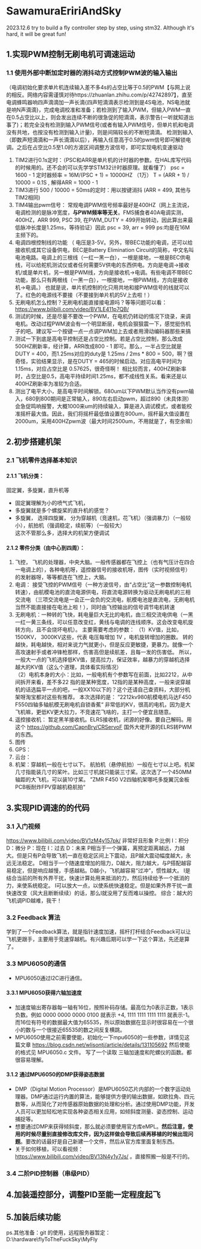 # SawamuraEririAndSky

2023.12.6 try to build a fly controller step by step, using stm32. Although it's hard, it will be great fun!

## 1.实现PWM控制无刷电机可调速运动
    
### 1.1 使用外部中断加定时器的消抖动方式控制PWM波的输入输出
（电调初始化要求单片机连续输入差不多4s的占空比等于0.5的PWM【与网上说的相反。网络内容需谨慎对待https://zhuanlan.zhihu.com/p/42742897】，直至电调蜂鸣器响四声滴滴加一声长滴{四声短滴滴表示检测到是4S电池，NS电池就是响N声滴滴}，完成电调校准和准备；若检测到了输入PWM，但输入PWM一直在0.5占空比以上，则会发出连续不断的很急促的短滴滴，表示警告(一听就知道出事了)；若完全没有检测到输入PWM信号(或者有输入PWM信号，但单片机和电调没有共地，也按没有检测到输入计量)，则是间隔较长的不断短滴滴。
    检测到输入（即数声短滴滴和一声长滴滴以后），再输入任意高于0.5的pwm信号即可解锁电调。之后在占空比0.5至1.0的方波区间调整方波信号，即可实现电机变速驱动
1. TIM2进行0.1s定时：（PSC和ARR是单片机的计时器的参数。在HAL库写代码的时候用的。还不会的可以先学学STM32计时器原理。就看懂了） psc = 1600 - 1 定时器频率 = 16M/(PSC + 1) = 10000HZ （1万） T = (ARR + 1) / 10000 = 0.1S , 解得ARR = 1000 - 1
2. TIM3进行 500 / 10000 = 50ms的定时：用以按键消抖 (ARR = 499, 其他与TIM2相同)
3. TIM4输出pwm信号： 常规电调PWM信号频率最好是400HZ（网上主流说，电调检测的是脉冲宽度，**与PWM频率等无关**。FMS捕食者40A电调实测，400HZ，ARR 999, PSC 39, 在PWM_DUTY = 499开始转动，因此算出来最低脉冲长度是1.25ms，等待验证）因此 psc = 39, arr = 999  ps:均是在16M主频下的。
4. 电调四根控制线的功能  （ 电压是3-5V。另外，带BEC功能的电调，还可以给接收机或其它设备供电，BEC是Battery Elimination Circuit的简称，中文名叫电池电路。电调上的三根线（一红一黑一白），一根是接地，一根是BEC供电线，可以给舵机测试仪或者任何需要5V供电的东西供电。方向是电调->接收机/或是单片机，另一根是PWM线，方向是接收机->电调。有些电调不带BEC功能，那么只有两根线（一黑一白），一根接地，一根PWM线，方向是接收机->电调。）  也就是说，单片机控制的化只用共地和接PWM信号的线就可以了。红色的电源线不要接（不要接到单片机的5V上去啦！）
5. 无刷电机怎么控制？无刷电机能直接接电源吗？等等问题可以看： https://www.bilibili.com/video/BV1LE411p7QB/
6. 测试的时候，还是尽量不要改一个PWM，在电机仍转动的情况下烧录，来调电机。改动过程PWM波会有一个明显断层，电机会狠狠震一下，感觉挺伤机子的吧。建议写一个按键一点一点调PWM加上去或者用滑动编码器那些来搞
7. 测试一下到底是高电平控制还是占空比控制。若是占空比控制，那么改成500HZ刷新率，经计算，ARR改成800 - 1 即可。那么，一半占空比就是DUTY = 400，而1.25ms对应的duty是 1.25ms / 2ms * 800 = 500，啊？很奇怪，实验结果显示，是在DUTY = 465的时候启动。对应高电平时间为 1.15ms，对应占空比是 0.57625，很奇怪啊！  相比较而言，400HZ刷新率时，占空比是0.5，高电平持续时间1.25ms，都不成线性关系。看来还是以 400HZ刷新率为准较为合适。
8. 测出了电平大小，是高电平时间解锁。680um以下PWM默认当作没有pwm输入，680到800期间是正常输入，890左右启动pwm，超过890（未具体测）会急促鸣响报警，大概1000来um的持续输入，算是进入调试模式，或者能校准摇杆最大值。因此，我们将摇杆最低值设置在800um，摇杆最大值设置在2000um，采用400HZpwm波（最大时间2500um，不用就是了，有空余嘛）
## 2.初步搭建机架
###  2.1 飞机零件选择基本知识
####  2.1.1 飞机分类：
固定翼，多旋翼，直升机等     
* 固定翼理解为小的喷气式飞机，  
* 多旋翼就是多个螺旋桨的直升机的感觉？    
* 多旋翼，  选择四旋翼，  分为穿越机（竞速机，花飞机）（强调暴力）（一般较小），航拍机（强调稳定，续航等）（一般较大）    
这次不管那么多，选择大的机架方便调试
####  2.1.2 零件分类（由中心到四周）： 
1. 飞控， 飞机的处理器，中央大脑。一般传感器都在飞控上（也有气压计在四合一电调上的），各种电机呀，遥控器信号的接收机呀，图传（实时视频信号）的发射器呀，等等都连在飞控上，大脑。    
2. 电调： 接受飞控的PWM信号（一种方波信号，由“占空比”这一参数控制电机转速），由航模电池的直流电源供电，将直流电源转换为驱动无刷电机的三相交流电 （三项交流电是一会正一会负的交流电，航模电池是直流电，无刷电机当然不能直接接在电池上啦！），同时由飞控输出的信号调节电机转速     
3. 无刷电机：一种转的飞快，耗电量巨大无比的电机，由三相交流电供电（一黑一红一黄三条线，可以任意改变红，黄线与电调的连线顺序。这会改变电机旋转方向，且不会烧坏电机）。  主要需要考虑的参数：
    （1）KV值，比如，1500KV，  3000KV这些，代表  电压每增加  1V  ，电机旋转增加的圈数。   转的越快，耗电越快，相对来说力气就更小，但是反应更敏捷，更暴力。就像一个高攻速射手或者冲锋枪那样，伤害高但是续航差，且每一发的伤害低。    所以，一般大一点的飞机选择低KV值，提高拉力，保证效率，越暴力的穿越机选择越大的KV值（这么个道理，具体看实际情况）   
    （2）电机本身的大小：比如，一般电机有个参数写在前面，比如2212，从中间拆开来看，差不多22 指的是某种宽度，12指的是某种高度，一般来说穿越机的话选扁平一点的吧，一般XX10以下的？这个还请自己查资料，大部分机架呀淘宝都对这些有推荐。     本次选择的是： ”2212kv980航模电机马达F450 F550四轴多轴航模无刷电机自锁香蕉“         非常低的KV，很高的电机，因为是大飞机嘛，更低KV更大拉力，不竞速花飞啥的，主打一个便宜且随意。       
4. 遥控接收机：    暂定黑羊接收机。ELRS接收机，闭源的好像。要自己解码。用这个  https://github.com/CapnBry/CRServoF  国外大佬开源的ELRS转PWM的东西。            
5. 图传         
6. GPS：         
7. 云台：       
8. 机架：穿越机一般在七寸以下。  航拍机（悬停航拍）一般在七寸以上吧。机架几寸指能装几寸的桨叶。比如三寸机就只能装三寸桨。这次选了一个450MM轴距的大飞机，可以装10寸桨。  ”ZMR F450 V2四轴机架哪吒多旋翼沉金板PCB板耐炸FPV穿越机稳航拍“

## 3.实现PID调速的的代码
### 3.1 入门视频
https://www.bilibili.com/video/BV1zM4y157pk/  非常好且形象    P:比例 I：积分 D：微分   P：现在  I：过去  D：未来       P相当于一个弹簧，离预定距离越远，力越大。但是只有P会导致飞机一直在稳定区间上下震动，且P越大震动幅度越大，永远无法稳定。    D相当于一个随速度增加的阻力，D越大，阻力越大，与P搭配越容易稳定，但是响应越慢，手感越粘。D越小，飞机越容易“过冲”，惯性越大。 I是结合当前的所有外界干扰，快速计算处用来抵消的力，然后持续给予一个抵消的力，来使系统稳定。 I可以放大一点，以使系统快速稳定。但是如果外界干扰一直快速改变（风大且断断续续）的话，那么I就没用了反而难以操控。      综合：越大的飞机调PID越难，我干！  
### 3.2 Feedback 算法
学到了一个Feedback算法，就是指针速度加速，摇杆打杆结合Feedback可以让飞机更跟手，主要用于竞速穿越机。有兴趣后期可以学一下这个算法，先还是算了。

### 3.3 MPU6050的通信
* MPU6050通过I2C进行通信。
#### 3.3.1 MPU6050获得六轴加速度
* 加速度输出寄存器每一轴有16位，按照补码存储。最高位为0表示正数，1表示负数。例如 0000 0000 0000 0100 就表示 +4, 1111 1111 1111 1111 就表示-1。而16位有符号的数据最大值为65535，所以原始数据在显示时很容易在一个很小的数与一个很接近65535的数之间反复横跳。    
* MPU6050使用之前需要使能，初始化一下mpu6050的一些参数，详情见这篇文章 https://blog.csdn.net/wlisontj/article/details/131105692  然后使能的格式见 MPU6050.c 文件。 写了一个读取 三轴加速度和陀螺仪的函数。都很容易理解。
#### 3.1.2 通过MPU6050的DMP获得姿态数据
* DMP（Digital Motion Processor）是MPU6050芯片内部的一个数字运动处理器。DMP通过运行内置的算法，能够提供方便的输出数据，如欧拉角、四元数等，从而简化了对传感器原始数据的处理和分析。通过使用DMP功能，开发人员可以更加轻松地实现各种姿态相关应用，如倾斜度测量、姿态控制、运动捕捉等。
* 想要通过DMP来获得倾斜度，那么就必须要使用官方库eMPL。**然后注意，使用的时候尽量别直接修改库文件，因为这样做会导致后续再移植的时候出现问题**。要改的话最好是自己新建一个文件，然后从官方库里面复制东西。
* 关于如何移植，可以看视频：https://www.bilibili.com/video/BV13N4y1y7Js/ 。直接照搬一般是不行的。

### 3.4 二阶PID控制器（串级PID）



## 4.加装遥控部分，调整PID至能一定程度起飞    

## 5.加装后续功能

ps.其他准备：git 的使用，远程服务器暂定：D:\hardware\flyToTheFuckSky\MyFly

